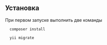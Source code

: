 
Установка
-------------------
   При первом запуске выполнить две команды

      composer install

      yii migrate


